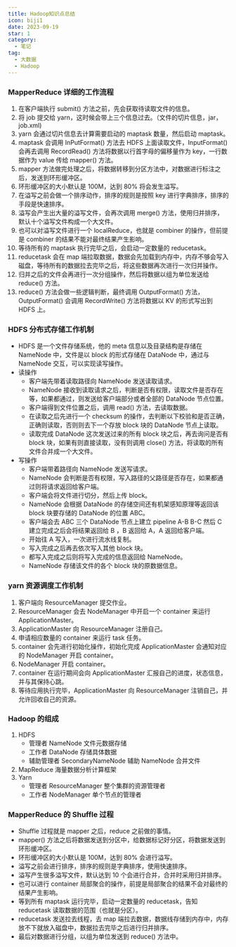 ```yaml
---
title: Hadoop知识点总结
icon: biji1
date: 2023-09-19
star: 1
category:
  - 笔记
tag:
  - 大数据
  - Hadoop
---
```


### MapperReduce 详细的工作流程

1. 在客户端执行 submit() 方法之前，先会获取待读取文件的信息。
2. 将 job 提交给 yarn，这时候会带上三个信息过去。（文件的切片信息，jar，job.xml)
3. yarn 会通过切片信息去计算需要启动的 maptask 数量，然后启动 maptask。
4. maptask 会调用 InPutFormat() 方法去 HDFS 上面读取文件，InputFormat() 会再去调用 RecordRead() 方法将数据以行首字母的偏移量作为 key，一行数据作为 value 传给 mapper() 方法。
5. mapper 方法做完处理之后，将数据转移到分区方法中，对数据进行标注之后，发送到环形缓冲区。
6. 环形缓冲区的大小默认是 100M，达到 80% 将会发生溢写。
7. 在溢写之前会做一个排序动作，排序的规则是按照 key 进行字典排序，排序的手段是快速排序。
8. 溢写会产生出大量的溢写文件，会再次调用 merge() 方法，使用归并排序，默认十个溢写文件构成一个大文件。
9. 也可以对溢写文件进行一个 localReduce，也就是 combiner 的操作，但前提是 combiner 的结果不能对最终结果产生影响。
10. 等待所有的 maptask 执行完毕之后，会启动一定数量的 reducetask。
11. reducetask 会在 map 端拉取数据，数据会先加载到内存中，内存不够会写入磁盘，等待所有的数据拉去完毕之后，将这些数据再次进行一次归并操作。
12. 归并之后的文件会再进行一次分组操作，然后将数据以组为单位发送给 reduce() 方法。
13. reduce() 方法会做一些逻辑判断，最终调用 OutputFormat() 方法，OutputFormat() 会调用 RecordWrite() 方法将数据以 KV 的形式写出到 HDFS 上。

### HDFS 分布式存储工作机制

- HDFS 是一个文件存储系统，他的 meta 信息以及目录结构是存储在 NameNode 中，文件是以 block 的形式存储在 DataNode 中，通过与 NameNode 交互，可以实现读写操作。
- 读操作
  - 客户端先带着读取路径向 NameNode 发送读取请求。
  - NameNode 接收到读取请求之后，判断是否有权限，读取文件是否存在等，如果都通过，则发送给客户端部分或者全部的 DataNode 节点位置。
  - 客户端得到文件位置之后，调用 read() 方法，去读取数据。
  - 在读取之后先进行一个 checksum 的操作，去判断以下校验和是否正确，正确则读取，否则则去下一个存放 block 块的 DataNode 节点上读取。
  - 读取完成 DataNode 这次发送过来的所有 block 块之后，再去询问是否有 block 块，如果有则直接读取，没有则调用 close() 方法，将读取的所有文件合并成一个大文件。
- 写操作
  - 客户端带着路径向 NameNode 发送写请求。
  - NameNode 会判断是否有权限，写入路径的父路径是否存在，如果都通过则将请求返回给客户端。
  - 客户端会将文件进行切分，然后上传 block。
  - NameNode 会根据 DataNode 的存储空间还有机架感知原理等返回该 block 块要存储的 DataNode 的位置 ABC。
  - 客户端会去 ABC 三个 DataNode 节点上建立 pipeline A-B B-C 然后 C 建立完成之后会将结果返回给 B ，B 返回给 A，A 返回给客户端。
  - 开始往 A 写入，一次进行流水线复制。
  - 写入完成之后再去依次写入其他 block 块。
  - 都写入完成之后则将写入完成的信息返回给 NameNode。
  - NameNode 存储该文件的各个 block 块的原数据信息。

### yarn 资源调度工作机制

1. 客户端向 ResourceManager 提交作业。
2. ResourceManager 会去 NodeManager 中开启一个 container 来运行 ApplicationMaster。
3. ApplicationMaster 向 ResourceManager 注册自己。
4. 申请相应数量的 container 来运行 task 任务。
5. container 会先进行初始化操作，初始化完成 ApplicationMaster 会通知对应的 NodeManager 开启 container。
6. NodeManager 开启 container。
7. container 在运行期间会向 ApplicationMaster 汇报自己的进度，状态信息，并与其保持心跳。
8. 等待应用执行完毕，ApplicationMaster 向 ResourceManager 注销自己，并允许回收自己的资源。

### Hadoop 的组成
1. HDFS
   - 管理者 NameNode 文件元数据存储
   - 工作者 DataNode 存储具体数据
   - 辅助管理者 SecondaryNameNode 辅助 NameNode 合并文件
2. MapReduce 海量数据分析计算框架
3. Yarn
   - 管理者 ResourceManager 整个集群的资源管理者 
   - 工作者 NodeManager 单个节点的管理者

### MapperReduce 的 Shuffle 过程
- Shuffle 过程就是 mapper 之后，reduce 之前做的事情。
- mapper() 方法之后将数据发送到分区中，给数据标记好分区，将数据发送到环形缓冲区。
- 环形缓冲区的大小默认是 100M，达到 80% 会进行溢写。
- 溢写之前会进行排序，排序的规则是字典排序，使用快速排序。
- 溢写产生很多溢写文件，默认达到 10 个会进行合并，合并时采用归并排序。
- 也可以进行 container 局部聚合的操作，前提是局部聚合的结果不会对最终的结果产生影响。
- 等到所有 maptask 运行完毕，启动一定数量的 reducetask，告知 reducetask 读取数据的范围（也就是分区）。
- reducetask 发送拉去线程，去 map 端拉去数据，数据线存储到内存中，内存放不下就放入磁盘中，数据拉去完毕之后进行归并排序。
- 最后对数据进行分组，以组为单位发送到 reduce() 方法中。
